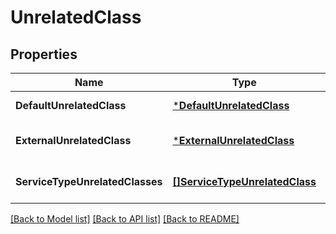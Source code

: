 # UnrelatedClass

## Properties
Name | Type | Description | Notes
------------ | ------------- | ------------- | -------------
**DefaultUnrelatedClass** | [***DefaultUnrelatedClass**](DefaultUnrelatedClass.md) |  | [default to null]
**ExternalUnrelatedClass** | [***ExternalUnrelatedClass**](ExternalUnrelatedClass.md) |  | [optional] [default to null]
**ServiceTypeUnrelatedClasses** | [**[]ServiceTypeUnrelatedClass**](ServiceTypeUnrelatedClass.md) |  | [optional] [default to null]

[[Back to Model list]](../README.md#documentation-for-models) [[Back to API list]](../README.md#documentation-for-api-endpoints) [[Back to README]](../README.md)


